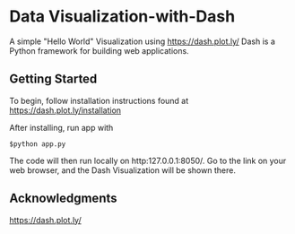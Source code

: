 # Data Visualization-with-Dash

A simple "Hello World" Visualization using https://dash.plot.ly/
Dash is a Python framework for building web applications.

## Getting Started

To begin, follow installation instructions found at https://dash.plot.ly/installation

After installing, run app with 
```
$python app.py
```
The code will then run locally on http:127.0.0.1:8050/. Go to the link on your web browser, and the Dash Visualization will be shown there.

## Acknowledgments

https://dash.plot.ly/
